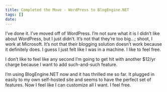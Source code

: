 ```yaml
---
title: Completed the Move - WordPress to BlogEngine.NET
tags: []
date: 
---
```


I&rsquo;ve done it. I&rsquo;ve moved off of WordPress. I&rsquo;m not sure what it is I didn&rsquo;t like about WordPress, but I just didn&rsquo;t. It&rsquo;s not that they&rsquo;re too big...; shoot, I work at Microsoft. It&rsquo;s not that their blogging solution doesn&rsquo;t work because it definitely does. I guess I just felt like I was in a machine. I like to feel free.

I don&rsquo;t like to feel like any second I&rsquo;m going to get hit with another $12/yr charge because I want to add such-and-such feature.

I&rsquo;m using BlogEngine.NET now and it has thrilled me so far. It plugged in easily to my own self-hosted site and seems to have the perfect set of features. Now I feel like I can customize all I want. I feel free.